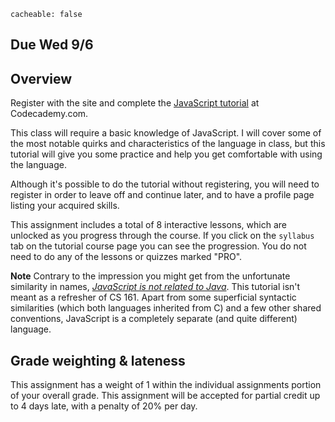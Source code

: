 ```
cacheable: false
```

## **Due Wed 9/6**

## Overview

Register with the site and complete the
  [JavaScript tutorial](https://www.codecademy.com/learn/learn-javascript) at Codecademy.com.

This class will require a basic knowledge of JavaScript. I will cover some of the most notable quirks and characteristics of the language in class, but this tutorial will give you some practice and help you get comfortable with using the language.  

Although it's possible to do the tutorial without registering, you will need to register in order to leave off and continue later, and to have a profile page listing your acquired skills.

This assignment includes a total of 8 interactive lessons, which are unlocked as you progress through the course. If you click on the `syllabus` tab on the tutorial course page you can see the progression. You do not need to do any of the lessons or quizzes marked "PRO".

**Note** Contrary to the impression you might get from the unfortunate similarity in names, [*JavaScript is not related to Java*](https://en.wikipedia.org/wiki/JavaScript#JavaScript_and_Java). This tutorial isn't meant as a refresher of CS 161. Apart from some superficial syntactic similarities (which both languages inherited from C) and a few other shared conventions, JavaScript is a completely separate (and quite different) language.  

## Grade weighting & lateness

This assignment has a weight of 1 within the individual assignments portion of your overall grade. This assignment will be accepted for partial credit up to 4 days late, with a penalty of 20% per day.
